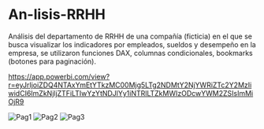 # An-lisis-RRHH
Análisis del departamento de RRHH de una compañía (ficticia) en el que se busca visualizar los indicadores por empleados, sueldos y desempeño en la empresa, se utilizaron funciones DAX, columnas condicionales, bookmarks (botones para paginación).

https://app.powerbi.com/view?r=eyJrIjoiZDQ4NTAxYmEtYTkzMC00Mjg5LTg2NDMtY2NjYWRiZTc2Y2MzIiwidCI6ImZkNjljZTFiLTIwYzYtNDJlYy1iNTRlLTZkMWIzODcwYWM2ZSIsImMiOjR9

![Pag1](https://user-images.githubusercontent.com/85382151/200187487-b9d00dbb-23af-404b-b2e4-18adbe9d30ea.PNG)
![Pag2](https://user-images.githubusercontent.com/85382151/200187497-2734ec6a-3766-4bb9-9daa-275dcf543c9a.PNG)
![Pag3](https://user-images.githubusercontent.com/85382151/200187501-47e77501-1c43-4bd2-9976-de8e4539cd91.PNG)
